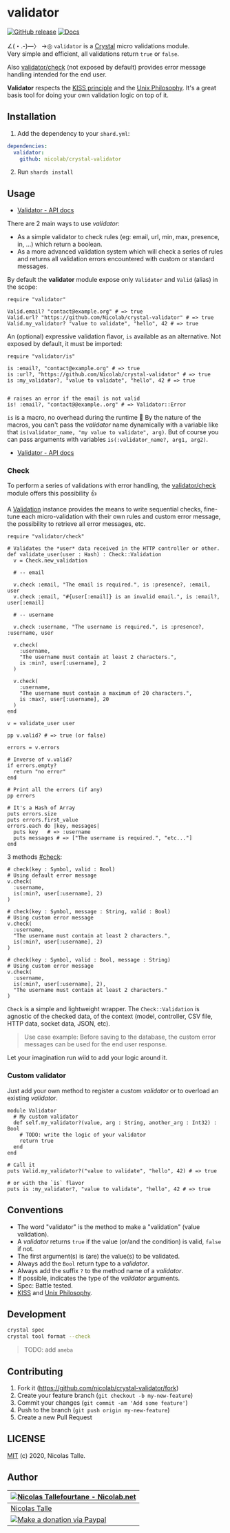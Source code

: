 # validator

[![GitHub release](https://img.shields.io/github/release/Nicolab/crystal-validator.svg)](https://github.com/Nicolab/crystal-validator/releases) [![Docs](https://img.shields.io/badge/docs-available-brightgreen.svg)](https://nicolab.github.io/crystal-validator/)

∠(・.-)―〉 →◎ `validator` is a [Crystal](https://crystal-lang.org) micro validations module.<br>
Very simple and efficient, all validations return `true` or `false`.

Also [validator/check](#check) (not exposed by default) provides error message handling intended for the end user.

**Validator** respects the [KISS principle](https://en.wikipedia.org/wiki/KISS_principle) and the [Unix Philosophy](https://en.wikipedia.org/wiki/Unix_philosophy). It's a great basis tool for doing your own validation logic on top of it.

## Installation

1. Add the dependency to your `shard.yml`:

```yaml
dependencies:
  validator:
    github: nicolab/crystal-validator
```

2. Run `shards install`

## Usage

- [Validator - API docs](https://nicolab.github.io/crystal-validator/)

There are 2 main ways to use *validator*:

- As a simple validator to check rules (eg: email, url, min, max, presence, in, ...) which return a boolean.
- As a more advanced validation system which will check a series of rules and returns all validation errors encountered with custom or standard messages.

By default the **validator** module expose only `Validator` and `Valid` (alias) in the scope:

```crystal
require "validator"

Valid.email? "contact@example.org" # => true
Valid.url? "https://github.com/Nicolab/crystal-validator" # => true
Valid.my_validator? "value to validate", "hello", 42 # => true
```

An (optional) expressive validation flavor, `is` available as an alternative.
Not exposed by default, it must be imported:

```crystal
require "validator/is"

is :email?, "contact@example.org" # => true
is :url?, "https://github.com/Nicolab/crystal-validator" # => true
is :my_validator?, "value to validate", "hello", 42 # => true


# raises an error if the email is not valid
is! :email?, "contact@@example..org" # => Validator::Error
```

`is` is a macro, no overhead during the runtime 🚀
 By the nature of the macros, you can't pass the *validator* name dynamically with a variable like that `is(validator_name, "my value to validate", arg)`.
 But of course you can pass arguments with variables `is(:validator_name?, arg1, arg2)`.

- [Validator - API docs](https://nicolab.github.io/crystal-validator/)

### Check

To perform a series of validations with error handling, the [validator/check](https://nicolab.github.io/crystal-validator/Check.html) module offers this possibility 👍

A [Validation](https://nicolab.github.io/crystal-validator/Check/Validation.html) instance provides the means to write sequential checks, fine-tune each micro-validation with their own rules and custom error message, the possibility to retrieve all error messages, etc.

```crystal
require "validator/check"

# Validates the *user* data received in the HTTP controller or other.
def validate_user(user : Hash) : Check::Validation
  v = Check.new_validation

  # -- email

  v.check :email, "The email is required.", is :presence?, :email, user
  v.check :email, "#{user[:email]} is an invalid email.", is :email?, user[:email]

  # -- username

  v.check :username, "The username is required.", is :presence?, :username, user

  v.check(
    :username,
    "The username must contain at least 2 characters.",
    is :min?, user[:username], 2
  )

  v.check(
    :username,
    "The username must contain a maximum of 20 characters.",
    is :max?, user[:username], 20
  )
end

v = validate_user user

pp v.valid? # => true (or false)

errors = v.errors

# Inverse of v.valid?
if errors.empty?
  return "no error"
end

# Print all the errors (if any)
pp errors

# It's a Hash of Array
puts errors.size
puts errors.first_value
errors.each do |key, messages|
  puts key   # => :username
  puts messages # => ["The username is required.", "etc..."]
end
```

3 methods [#check](https://nicolab.github.io/crystal-validator/Check/Validation.html#instance-method-summary):

```crystal
# check(key : Symbol, valid : Bool)
# Using default error message
v.check(
  :username,
  is(:min?, user[:username], 2)
)

# check(key : Symbol, message : String, valid : Bool)
# Using custom error message
v.check(
  :username,
  "The username must contain at least 2 characters.",
  is(:min?, user[:username], 2)
)

# check(key : Symbol, valid : Bool, message : String)
# Using custom error message
v.check(
  :username,
  is(:min?, user[:username], 2),
  "The username must contain at least 2 characters."
)
```

`Check` is a simple and lightweight wrapper.
The `Check::Validation` is agnostic of the checked data,
of the context (model, controller, CSV file, HTTP data, socket data, JSON, etc).

> Use case example:
  Before saving to the database,
  the custom error messages can be used for the end user response.

Let your imagination run wild to add your logic around it.

### Custom validator

Just add your own method to register a custom *validator* or to overload an existing *validator*.

```crystal
module Validator
  # My custom validator
  def self.my_validator?(value, arg : String, another_arg : Int32) : Bool
    # TODO: write the logic of your validator
    return true
  end
end

# Call it
puts Valid.my_validator?("value to validate", "hello", 42) # => true

# or with the `is` flavor
puts is :my_validator?, "value to validate", "hello", 42 # => true
```

## Conventions

- The word "validator" is the method to make a "validation" (value validation).
- A *validator* returns `true` if the value (or/and the condition) is valid, `false` if not.
- The first argument(s) is (are) the value(s) to be validated.
- Always add the `Bool` return type to a *validator*.
- Always add the suffix `?` to the method name of a *validator*.
- If possible, indicates the type of the *validator* arguments.
- Spec: Battle tested.
- [KISS](https://en.wikipedia.org/wiki/KISS_principle) and [Unix Philosophy](https://en.wikipedia.org/wiki/Unix_philosophy).

## Development

```sh
crystal spec
crystal tool format --check
```

> TODO: add `ameba`

## Contributing

1. Fork it (<https://github.com/nicolab/crystal-validator/fork>)
2. Create your feature branch (`git checkout -b my-new-feature`)
3. Commit your changes (`git commit -am 'Add some feature'`)
4. Push to the branch (`git push origin my-new-feature`)
5. Create a new Pull Request

## LICENSE

[MIT](https://github.com/Nicolab/crystal-validator/blob/master/LICENSE) (c) 2020, Nicolas Talle.

## Author

| [![Nicolas Tallefourtane - Nicolab.net](https://www.gravatar.com/avatar/d7dd0f4769f3aa48a3ecb308f0b457fc?s=64)](https://github.com/sponsors/Nicolab) |
|---|
| [Nicolas Talle](https://github.com/sponsors/Nicolab) |
| [![Make a donation via Paypal](https://www.paypalobjects.com/en_US/i/btn/btn_donate_SM.gif)](https://www.paypal.com/cgi-bin/webscr?cmd=_s-xclick&hosted_button_id=PGRH4ZXP36GUC) |
